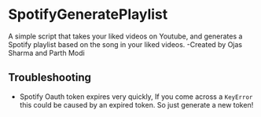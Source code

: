 # SpotifyGeneratePlaylist
A simple script that takes your liked videos on Youtube, and generates a Spotify playlist based on the song in your liked videos.
-Created by Ojas Sharma and Parth Modi


## Troubleshooting
* Spotify Oauth token expires very quickly, If you come across a `KeyError` this could
be caused by an expired token. So just generate a new token!  
